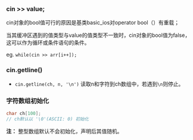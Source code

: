 ### cin >> value;

cin对象的bool值可行的原因是基类basic_ios对operator bool（）有重载；

当其缓冲区遇到的值类型与value的值类型不一致时，cin对象的bool值为false，这可以作为循环或条件语句的条件。

eg.
`while(cin >> arr[i++]);`

### cin.getline()
- `cin.getline(ch, n, '\n')` 读取n和字符到ch数组中，若遇到`\n`则停止。

### 字符数组初始化
``` c++
char ch[100];
// ch默认以 '\0'(ASCII: 0) 初始化
```
**注：** 整型数组默认不会初始化，声明后其值随机。